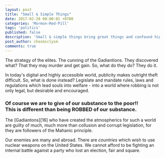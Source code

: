 ```yaml
---
layout: post
title: "Small & Simple Things"
date: 2017-02-28 00:00:01 +0700
categories: 'Mormon-Red-Pill'
tags: 'politics'
published: false
description: 'Small & simple things bring great things and confound high ones.'
post_author: chasmiclysm
comments: true
---
```


The strategy of the elites. The cunning of the Gadiantions. They discovered what? That they may murder and get gain. So, what do they do? They do it.

In today's digital and highly accessible world, publicity makes outright theft difficult. So, what is done instead? Legislate and mandate rules, laws and regulations which lead souls into welfare - into a world where robbing is not only legal, but desirable and encouraged.

### Of course we are to **give** of our substance to the poor!!<br>This is different than being ROBBED of our substance.

The [Gadiantons][16] who have created the atmospherics for such a world are guilty of much, much more than collusion and corrupt legislation, for they are followers of the Mahanic principle.

Our enemies are many and abroad. There are *countries* which wish to use nuclear weapons on the United States. We cannot afford to be fighting an internal battle against a party who lost an election, fair and square.